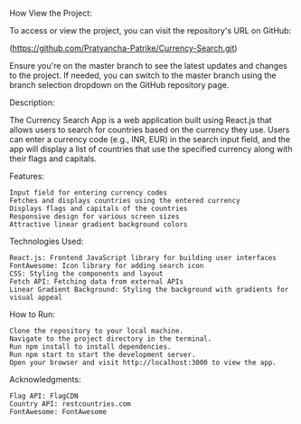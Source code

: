 How View the Project:

To access or view the project, you can visit the repository's URL on GitHub:

(https://github.com/Pratyancha-Patrike/Currency-Search.git)

Ensure you're on the master branch to see the latest updates and changes to the project. If needed, you can switch to the master branch using the branch selection dropdown on the GitHub repository page.

Description:

The Currency Search App is a web application built using React.js that allows users to search for countries based on the currency they use. Users can enter a currency code (e.g., INR, EUR) in the search input field, and the app will display a list of countries that use the specified currency along with their flags and capitals.

Features:

    Input field for entering currency codes
    Fetches and displays countries using the entered currency
    Displays flags and capitals of the countries
    Responsive design for various screen sizes
    Attractive linear gradient background colors

Technologies Used:

    React.js: Frontend JavaScript library for building user interfaces
    FontAwesome: Icon library for adding search icon
    CSS: Styling the components and layout
    Fetch API: Fetching data from external APIs
    Linear Gradient Background: Styling the background with gradients for visual appeal

How to Run:

    Clone the repository to your local machine.
    Navigate to the project directory in the terminal.
    Run npm install to install dependencies.
    Run npm start to start the development server.
    Open your browser and visit http://localhost:3000 to view the app.


Acknowledgments:

    Flag API: FlagCDN
    Country API: restcountries.com
    FontAwesome: FontAwesome
